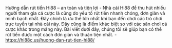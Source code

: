 Hướng dẫn rút tiền Hi88 – an toàn và tiện lợi - Nhà cái Hi88 để thu hút nhiều người tham gia cá cược là cũng do yếu tố rút tiền nhanh chóng, đơn giản và minh bạch nhất. Đây chính là ưu thế lớn nhất khi bạn đến chơi các trò chơi trực tuyến tại nhà cái này. Đây cũng là điểm khác biệt so với các sân chơi cá cược khác trong mảng này. Bài viết dưới đây, chúng tôi sẽ giúp bạn có thể rút tiền được một cách đơn giản và thuận tiện nhất. - https://hi88c.us/huong-dan-rut-tien-hi88/
